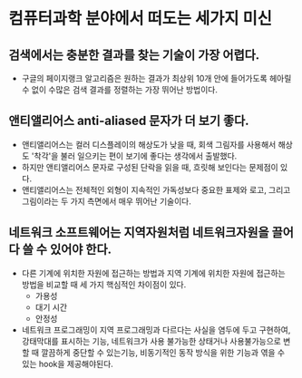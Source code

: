 # 컴퓨터과학 분야에서 떠도는 세가지 미신

## 검색에서는 충분한 결과를 찾는 기술이 가장 어렵다.

- 구글의 페이지랭크 알고리즘은 원하는 결과가 최상위 10개 안에 들어가도록 헤아릴 수 없이 수많은 검색 결과를 정렬하는 가장 뛰어난 방법이다.

## 앤티앨리어스 anti-aliased 문자가 더 보기 좋다.

- 앤티앨리어스는 컬러 디스플레이의 해상도가 낮을 때, 회색 그림자를 사용해서 해상도 '착각'을 불러 일으키는 편이 보기에 좋다는 생각에서 출발했다.
- 하지만 앤티앨리어스 문자로 구성된 단락을 읽을 때, 흐릿해 보인다는 문제점이 있다.
- 앤티앨리어스는 전체적인 외형이 지속적인 가독성보다 중요한 표제와 로고, 그리고 그림이라는 두 가지 측면에서 매우 뛰어난 기술이다.

## 네트워크 소프트웨어는 지역자원처럼 네트워크자원을 끌어다 쓸 수 있어야 한다.

- 다른 기계에 위치한 자원에 접근하는 방법과 지역 기계에 위치한 자원에 접근하는 방법을 비교할 때 세 가지 핵심적인 차이점이 있다.
  - 가용성
  - 대기 시간
  - 안정성
- 네트워크 프로그래밍이 지역 프로그래밍과 다르다는 사실을 염두에 두고 구현하여, 강태막대를 표시하는 기능, 네트워크가 사용 불가능한 상태거나 사용불가능으로 변할 때 깔끔하게 중단할 수 있는기능, 비동기적인 동작 방식을 위한 기능과 엮을 수 있는 hook을 제공해야된다.